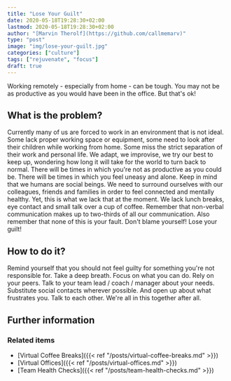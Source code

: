 ```yaml
---
title: "Lose Your Guilt"
date: 2020-05-18T19:28:30+02:00
lastmod: 2020-05-18T19:28:30+02:00
author: "[Marvin Therolf](https://github.com/callmemarv)"
type: "post"
image: "img/lose-your-guilt.jpg"
categories: ["culture"]
tags: ["rejuvenate", "focus"]
draft: true
---
```


Working remotely - especially from home - can be tough. You may not be as productive as you would have been in the office. But that's ok!

<!--more-->

## What is the problem?

Currently many of us are forced to work in an environment that is not ideal. Some lack proper working space or equipment, some need to look after their children while working from home. Some miss the strict separation of their work and personal life. We adapt, we improvise, we try our best to keep up, wondering how long it will take for the world to turn back to normal. There will be times in which you're not as productive as you could be. There will be times in which you feel uneasy and alone. Keep in mind that we humans are social beings. We need to surround ourselves with our colleagues, friends and families in order to feel connected and mentally healthy. Yet, this is what we lack that at the moment. We lack lunch breaks, eye contact and small talk over a cup of coffee. Remember that non-verbal communication makes up to two-thirds of all our communication. Also remember that none of this is your fault. Don't blame yourself! Lose your guilt!

## How to do it?

Remind yourself that you should not feel guilty for something you're not responsible for. Take a deep breath. Focus on what you can do. Rely on your peers. Talk to your team lead / coach / manager about your needs. Substitute social contacts wherever possible. And open up about what frustrates you. Talk to each other. We're all in this together after all.

## Further information

### Related items

* [Virtual Coffee Breaks]({{< ref "/posts/virtual-coffee-breaks.md" >}})
* [Virtual Offices]({{< ref "/posts/virtual-offices.md" >}})
* [Team Health Checks]({{< ref "/posts/team-health-checks.md" >}})
